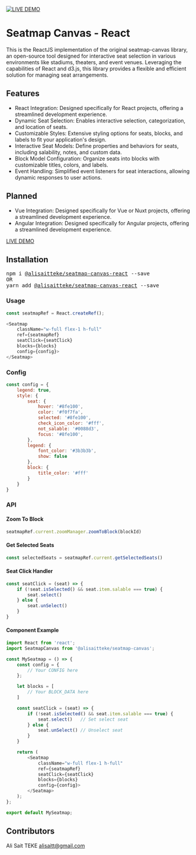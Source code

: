 [![LIVE DEMO](https://raw.githubusercontent.com/seatmap/canvas/master/assets/banner_ui.png?raw=true)](https://alisaitteke.github.io/seatmap-canvas)

# Seatmap Canvas - React
This is the ReactJS implementation of the original seatmap-canvas library, an open-source tool designed for interactive seat selection in various environments like stadiums, theaters, and event venues. Leveraging the capabilities of React and d3.js, this library provides a flexible and efficient solution for managing seat arrangements.

## Features
* React Integration: Designed specifically for React projects, offering a streamlined development experience.
* Dynamic Seat Selection: Enables interactive selection, categorization, and location of seats.
* Customizable Styles: Extensive styling options for seats, blocks, and labels to fit your application's design.
* Interactive Seat Models: Define properties and behaviors for seats, including salability, notes, and custom data.
* Block Model Configuration: Organize seats into blocks with customizable titles, colors, and labels.
* Event Handling: Simplified event listeners for seat interactions, allowing dynamic responses to user actions.


## Planned
- Vue Integration: Designed specifically for Vue or Nuxt projects, offering a streamlined development experience.
- Angular Integration: Designed specifically for Angular projects, offering a streamlined development experience.

[LIVE DEMO](https://alisaitteke.github.io/seatmap-canvas/)


## Installation
<pre>
npm i <a href="https://npm.pkg.github.com/alisaitteke/seatmap-canvas">@alisaitteke/seatmap-canvas-react</a> --save
OR
yarn add <a href="https://npm.pkg.github.com/alisaitteke/seatmap-canvas">@alisaitteke/seatmap-canvas-react</a> --save
</pre>


### Usage
```js
const seatmapRef = React.createRef();

<Seatmap 
    className="w-full flex-1 h-full" 
    ref={seatmapRef} 
    seatClick={seatClick} 
    blocks={blocks} 
    config={config}>
</Seatmap>
```

### Config
```js
const config = {
    legend: true,
    style: {
        seat: {
            hover: '#8fe100',
            color: '#f0f7fa',
            selected: '#8fe100',
            check_icon_color: '#fff',
            not_salable: '#0088d3',
            focus: '#8fe100',
        },
        legend: {
            font_color: '#3b3b3b',
            show: false
        },
        block: {
            title_color: '#fff'
        }
    }
}
```


### API

#### Zoom To Block
```js
seatmapRef.current.zoomManager.zoomToBlock(blockId)
```


#### Get Selected Seats
```js
const selectedSeats = seatmapRef.current.getSelectedSeats()

```


#### Seat Click Handler
```js
const seatClick = (seat) => {
    if (!seat.isSelected() && seat.item.salable === true) {
        seat.select()
    } else {
        seat.unSelect()
    }
}
```

#### Component Example
```js
import React from 'react';
import SeatmapCanvas from '@alisaitteke/seatmap-canvas';

const MySeatmap = () => {
    const config = {
        // Your CONFIG here
    };

    let blocks = [
        // Your BLOCK_DATA here
    ]

    const seatClick = (seat) => {
        if (!seat.isSelected() && seat.item.salable === true) {
            seat.select()   // Set select seat
        } else {
            seat.unSelect() // Unselect seat
        }
    }

    return (
        <Seatmap
            className="w-full flex-1 h-full"
            ref={seatmapRef}
            seatClick={seatClick}
            blocks={blocks}
            config={config}>
        </Seatmap>
    );
};

export default MySeatmap;

```

## Contributors
Ali Sait TEKE <alisaitt@gmail.com>